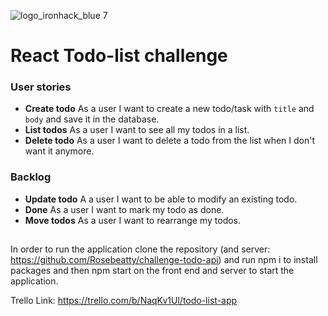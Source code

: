 ![logo_ironhack_blue 7](https://user-images.githubusercontent.com/23629340/40541063-a07a0a8a-601a-11e8-91b5-2f13e4e6b441.png)

# React Todo-list challenge
### User stories

- **Create todo** As a user I want to create a new todo/task with `title` and `body` and save it in the database.
- **List todos** As a user I want to see all my todos in a list.
- **Delete todo** As a user I want to delete a todo from the list when I don't want it anymore.

### Backlog
- **Update todo** A a user I want to be able to modify an existing todo.
- **Done** As a user I want to mark my todo as done.
- **Move todos** As a user I want to rearrange my todos.

## 

In order to run the application clone the repository (and server: https://github.com/Rosebeatty/challenge-todo-api) and run npm i to install packages and then npm start on the front end and server to start the application.

Trello Link: https://trello.com/b/NaqKv1Ul/todo-list-app